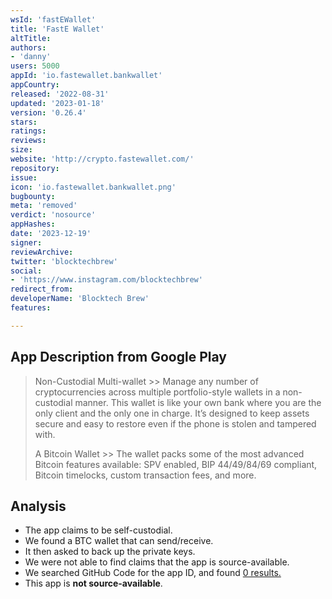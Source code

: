 ```yaml
---
wsId: 'fastEWallet'
title: 'FastE Wallet'
altTitle: 
authors:
- 'danny'
users: 5000
appId: 'io.fastewallet.bankwallet'
appCountry: 
released: '2022-08-31'
updated: '2023-01-18'
version: '0.26.4'
stars: 
ratings: 
reviews: 
size: 
website: 'http://crypto.fastewallet.com/'
repository: 
issue: 
icon: 'io.fastewallet.bankwallet.png'
bugbounty: 
meta: 'removed'
verdict: 'nosource'
appHashes: 
date: '2023-12-19'
signer: 
reviewArchive: 
twitter: 'blocktechbrew'
social:
- 'https://www.instagram.com/blocktechbrew'
redirect_from: 
developerName: 'Blocktech Brew'
features: 

---
```


## App Description from Google Play

  > Non-Custodial Multi-wallet >> Manage any number of cryptocurrencies across multiple portfolio-style wallets in a non-custodial manner. This wallet is like your own bank where you are the only client and the only one in charge. It’s designed to keep assets secure and easy to restore even if the phone is stolen and tampered with.
  >
  > A Bitcoin Wallet >> The wallet packs some of the most advanced Bitcoin features available: SPV enabled, BIP 44/49/84/69 compliant, Bitcoin timelocks, custom transaction fees, and more.

## Analysis 

- The app claims to be self-custodial. 
- We found a BTC wallet that can send/receive. 
- It then asked to back up the private keys. 
- We were not able to find claims that the app is source-available.
- We searched GitHub Code for the app ID, and found [0 results.](https://github.com/search?q=io.fastewallet.bankwallet&type=code)
- This app is **not source-available**.